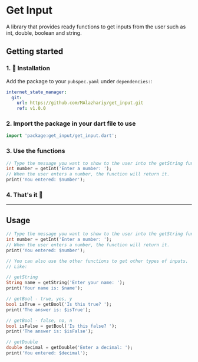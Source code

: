 # Get Input

A library that provides ready functions to get inputs from the user such as int, double, boolean and string.

## Getting started

### 1. 🔩 Installation

Add the package to your `pubspec.yaml` under `dependencies:`:

```yaml
internet_state_manager:
  git:
    url: https://github.com/MAlazhariy/get_input.git
    ref: v1.0.0
```
### 2. Import the package in your dart file to use

```dart
import 'package:get_input/get_input.dart';
```

### 3. Use the functions

```dart
// Type the message you want to show to the user into the getString function.
int number = getInt('Enter a number: ');
// When the user enters a number, the function will return it.
print('You entered: $number');
```
### 4. That's it 🎉

----

## Usage

```dart
// Type the message you want to show to the user into the getString function.
int number = getInt('Enter a number: ');
// When the user enters a number, the function will return it.
print('You entered: $number');

// You can also use the other functions to get other types of inputs.
// Like:

// getString
String name = getString('Enter your name: ');
print('Your name is: $name');

// getBool - true, yes, y
bool isTrue = getBool('Is this true? ');
print('The answer is: $isTrue');

// getBool - false, no, n
bool isFalse = getBool('Is this false? ');
print('The answer is: $isFalse');

// getDouble
double decimal = getDouble('Enter a decimal: ');
print('You entered: $decimal');
```
